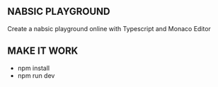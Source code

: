 ## NABSIC PLAYGROUND ##

Create a nabsic playground online with Typescript and Monaco Editor

## MAKE IT WORK ##

- npm install
- npm run dev